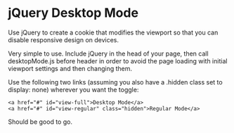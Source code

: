 # jQuery Desktop Mode
Use jQuery to create a cookie that modifies the viewport so that you can disable responsive design on devices. 

Very simple to use. Include jQuery in the head of your page, then call desktopMode.js before header in order to avoid the page loading with initial viewport settings and then changing them.

Use the following two links (assuming you also have a .hidden class set to display: none) wherever you want the toggle: 

```
<a href="#" id="view-full">Desktop Mode</a>
<a href="#" id="view-regular" class="hidden">Regular Mode</a>
```

Should be good to go. 

